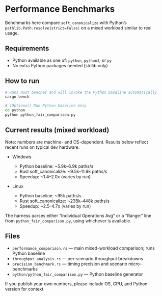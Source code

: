 # Performance Benchmarks

Benchmarks here compare `soft_canonicalize` with Python’s `pathlib.Path.resolve(strict=False)` on a mixed workload similar to real usage.

## Requirements

- Python available as one of: `python`, `python3`, or `py`
- No extra Python packages needed (stdlib only)

## How to run

```bash
# Runs Rust benches and will invoke the Python baseline automatically
cargo bench

# (Optional) Run Python baseline only
cd python
python python_fair_comparison.py
```

## Current results (mixed workload)

Note: numbers are machine- and OS-dependent. Results below reflect recent runs on typical dev hardware.

- Windows
	- Python baseline: ~5.9k–6.9k paths/s
	- Rust soft_canonicalize: ~9.5k–11.9k paths/s
	- Speedup: ~1.4–2.0x (varies by run)

- Linux
	- Python baseline: ~95k paths/s
	- Rust soft_canonicalize: ~238k–448k paths/s
	- Speedup: ~2.5–4.7x (varies by run)

The harness parses either “Individual Operations Avg” or a “Range:” line from `python_fair_comparison.py`, using whichever is available.

## Files

- `performance_comparison.rs` — main mixed-workload comparison; runs Python baseline
- `throughput_analysis.rs` — per-scenario throughput breakdowns
- `precision_benchmark.rs` — timing precision and scenario micro-benchmarks
- `python/python_fair_comparison.py` — Python baseline generator

If you publish your own numbers, please include OS, CPU, and Python version for context.
